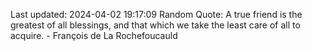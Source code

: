 Last updated: 2024-04-02 19:17:09
Random Quote: A true friend is the greatest of all blessings, and that which we take the least care of all to acquire. - François de La Rochefoucauld